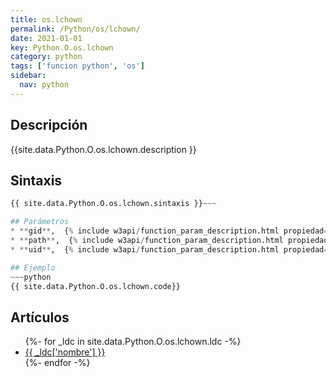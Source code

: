 ```yaml
---
title: os.lchown
permalink: /Python/os/lchown/
date: 2021-01-01
key: Python.O.os.lchown
category: python
tags: ['funcion python', 'os']
sidebar: 
  nav: python
---
```


## Descripción
{{site.data.Python.O.os.lchown.description }}

## Sintaxis
~~~python
{{ site.data.Python.O.os.lchown.sintaxis }}~~~

## Parámetros
* **gid**,  {% include w3api/function_param_description.html propiedad=site.data.Python.O.os.lchown valor="gid" %}
* **path**,  {% include w3api/function_param_description.html propiedad=site.data.Python.O.os.lchown valor="path" %}
* **uid**,  {% include w3api/function_param_description.html propiedad=site.data.Python.O.os.lchown valor="uid" %}

## Ejemplo
~~~python
{{ site.data.Python.O.os.lchown.code}}
~~~

## Artículos
<ul>
{%- for _ldc in site.data.Python.O.os.lchown.ldc -%}
   <li>
       <a href="{{_ldc['url'] }}">{{ _ldc['nombre'] }}</a>
   </li>
{%- endfor -%}
</ul>
